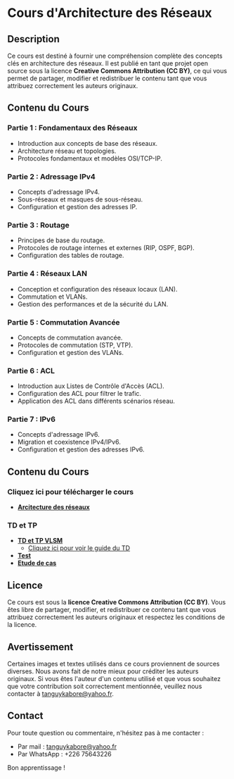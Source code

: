 # Cours d'Architecture des Réseaux

## Description

Ce cours est destiné à fournir une compréhension complète des concepts clés en architecture des réseaux. Il est publié en tant que projet open source sous la licence **Creative Commons Attribution (CC BY)**, ce qui vous permet de partager, modifier et redistribuer le contenu tant que vous attribuez correctement les auteurs originaux.

## Contenu du Cours

### Partie 1 : Fondamentaux des Réseaux
- Introduction aux concepts de base des réseaux.
- Architecture réseau et topologies.
- Protocoles fondamentaux et modèles OSI/TCP-IP.

### Partie 2 : Adressage IPv4
- Concepts d'adressage IPv4.
- Sous-réseaux et masques de sous-réseau.
- Configuration et gestion des adresses IP.

### Partie 3 : Routage
- Principes de base du routage.
- Protocoles de routage internes et externes (RIP, OSPF, BGP).
- Configuration des tables de routage.

### Partie 4 : Réseaux LAN
- Conception et configuration des réseaux locaux (LAN).
- Commutation et VLANs.
- Gestion des performances et de la sécurité du LAN.

### Partie 5 : Commutation Avancée
- Concepts de commutation avancée.
- Protocoles de commutation (STP, VTP).
- Configuration et gestion des VLANs.

### Partie 6 : ACL
- Introduction aux Listes de Contrôle d'Accès (ACL).
- Configuration des ACL pour filtrer le trafic.
- Application des ACL dans différents scénarios réseau.

### Partie 7 : IPv6
- Concepts d'adressage IPv6.
- Migration et coexistence IPv4/IPv6.
- Configuration et gestion des adresses IPv6.

## Contenu du Cours

### Cliquez ici pour télécharger le cours
- **[Arcitecture des réseaux](assets/Cours_Architecture_réseaux.pdf)**

### TD et TP

- **[TD et TP VLSM](assets/TD_Adressage_VLSM.pdf)**
    - [Cliquez ici pour voir le guide du TD](assets/td_tp_vlsm.md)
- **[Test](assets/test.md)**
- **[Etude de cas](etude.md)**

## Licence

Ce cours est sous la **licence Creative Commons Attribution (CC BY)**. Vous êtes libre de partager, modifier, et redistribuer ce contenu tant que vous attribuez correctement les auteurs originaux et respectez les conditions de la licence.

## Avertissement

Certaines images et textes utilisés dans ce cours proviennent de sources diverses. Nous avons fait de notre mieux pour créditer les auteurs originaux. Si vous êtes l'auteur d'un contenu utilisé et que vous souhaitez que votre contribution soit correctement mentionnée, veuillez nous contacter à [tanguykabore@yahoo.fr](mailto:tanguykabore@yahoo.fr).

## Contact

Pour toute question ou commentaire, n'hésitez pas à me contacter :
- Par mail : [tanguykabore@yahoo.fr](mailto:tanguykabore@yahoo.fr)
- Par WhatsApp : +226 75643226

Bon apprentissage !
